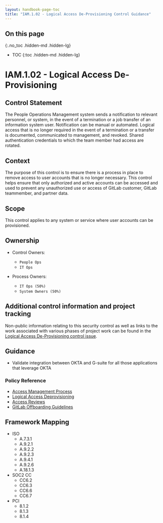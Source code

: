 ```yaml
---
layout: handbook-page-toc
title: "IAM.1.02 - Logical Access De-Provisioning Control Guidance"
---
```


## On this page
{:.no_toc .hidden-md .hidden-lg}

- TOC
{:toc .hidden-md .hidden-lg}

# IAM.1.02 - Logical Access De-Provisioning

## Control Statement
The People Operations Management system sends a notification to relevant personnel, or system, in the event of a termination or a job transfer of an information system user. Notification can be manual or automated. Logical access that is no longer required in the event of a termination or a transfer is documented, communicated to management, and revoked. Shared authentication credentials to which the team member had access are rotated.

## Context
The purpose of this control is to ensure there is a process in place to remove access to user accounts that is no longer necessary. This control helps ensure that only authorized and active accounts can be accessed and used to prevent any unauthorized use or access of GitLab customer, GitLab teammember, and partner data.

## Scope
This control applies to any system or service where user accounts can be provisioned.

## Ownership

*  Control Owners:
    * `People Ops`
    * `IT Ops`

*  Process Owners:
    *  `IT Ops (50%)`
    *  `System Owners (50%)`


## Additional control information and project tracking
Non-public information relating to this security control as well as links to the work associated with various phases of project work can be found in the [Logical Access De-Provisioning control issue](https://gitlab.com/gitlab-com/gl-security/compliance/compliance/issues/806).

## Guidance
* Validate integration between OKTA and G-suite for all those applications that leverage OKTA

### Policy Reference
*  [Access Management Process](https://about.gitlab.com/handbook/engineering/security/#access-management-process)
*  [Logical Access Deprovisioning](https://about.gitlab.com/handbook/engineering/security/#deprovisioning)
*  [Access Reviews](https://about.gitlab.com/handbook/engineering/security/#access-reviews)
*  [GitLab Offboarding Guidelines](https://about.gitlab.com/handbook/offboarding/offboarding_guidelines/)


## Framework Mapping
* ISO
  * A.7.3.1
  * A.9.2.1
  * A.9.2.2
  * A.9.2.3
  * A.9.4.1
  * A.9.2.6
  * A.18.1.3
* SOC2 CC
  * CC6.2
  * CC6.3
  * CC6.6
  * CC6.7
* PCI
  * 8.1.2
  * 8.1.3
  * 8.1.4
